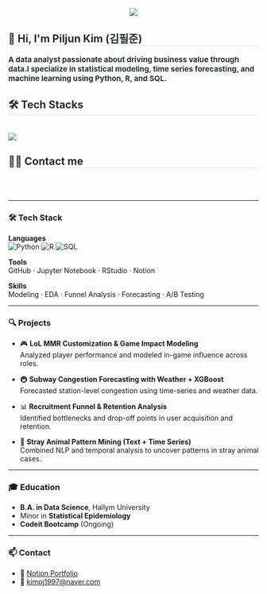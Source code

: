 <div align= "center">
    <img src="https://capsule-render.vercel.app/api?type=rect&color=000000&height=120&text=👋%20Hi,%20I'm%20Piljun%20Kim%20(김필준)&animation=&fontColor=ffffff&fontSize=60" />
    </div>
    <div style="text-align: left;"> 
    <h2 style="border-bottom: 1px solid #d8dee4; color: #282d33;"> 👋 Hi, I'm Piljun Kim (김필준) </h2>  
    <div style="font-weight: 700; font-size: 15px; text-align: left; color: #282d33;"> A data analyst passionate about driving business value through data.</li>I specialize in statistical modeling, time series forecasting, and machine learning using Python, R, and SQL. </div> 
    </div>
    <div style="text-align: left;">
    <h2 style="border-bottom: 1px solid #d8dee4; color: #282d33;"> 🛠️ Tech Stacks </h2> <br> 
    <div style="margin: ; text-align: left;" "text-align: left;"> <img src="https://img.shields.io/badge/Python-3776AB?style=for-the-badge&logo=Python&logoColor=white">
          </div>
    </div>
    <div style="text-align: left;">
    <h2 style="border-bottom: 1px solid #d8dee4; color: #282d33;"> 🧑‍💻 Contact me </h2> <br> 
    <div style="text-align: left;">  </div>  <br> 
    <div style="text-align: left;">  </div> 
    </div>
    
    
---

### 🛠 Tech Stack

**Languages**  
![Python](https://img.shields.io/badge/Python-3776AB?style=flat&logo=python&logoColor=white)
![R](https://img.shields.io/badge/R-276DC3?style=flat&logo=r&logoColor=white)
![SQL](https://img.shields.io/badge/SQL-4479A1?style=flat&logo=postgresql&logoColor=white)

**Tools**  
GitHub · Jupyter Notebook · RStudio · Notion

**Skills**  
Modeling · EDA · Funnel Analysis · Forecasting · A/B Testing

---

### 🔍 Projects

- 🎮 **LoL MMR Customization & Game Impact Modeling**  
  Analyzed player performance and modeled in-game influence across roles.

- 🚇 **Subway Congestion Forecasting with Weather + XGBoost**  
  Forecasted station-level congestion using time-series and weather data.

- 📊 **Recruitment Funnel & Retention Analysis**  
  Identified bottlenecks and drop-off points in user acquisition and retention.

- 🐶 **Stray Animal Pattern Mining (Text + Time Series)**  
  Combined NLP and temporal analysis to uncover patterns in stray animal cases.

---

### 🎓 Education

- **B.A. in Data Science**, Hallym University  
- Minor in **Statistical Epidemiology**  
- **Codeit Bootcamp** (Ongoing)

---

### 📫 Contact

- 📄 [Notion Portfolio](https://notion.so/abbb0b673a594e5899f3ad4a2880e666)  
- 📧 kimpj1997@naver.com
